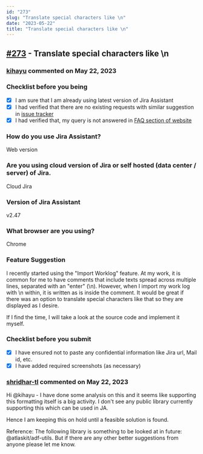 ```yaml
---
id: "273"
slug: "Translate special characters like \n"
date: "2023-05-22"
title: "Translate special characters like \n"
---
```



## [#273](https://github.com/shridhar-tl/jira-assistant/issues/273) - Translate special characters like \n

### [kihayu](https://github.com/kihayu) commented on May 22, 2023

### Checklist before you being

- [X] I am sure that I am already using latest version of Jira Assistant
- [X] I had verified that there are no existing requests with similar suggestion in [issue tracker](https://github.com/shridhar-tl/jira-assistant/issues)
- [X] I had verified that, my query is not answered in [FAQ section of website](https://www.jiraassistant.com/faq)

### How do you use Jira Assistant?

Web version

### Are you using cloud version of Jira or self hosted (data center / server) of Jira.

Cloud Jira

### Version of Jira Assistant

v2.47

### What browser are you using?

Chrome

### Feature Suggestion

I recently started using the "Import Worklog" feature. At my work, it is common for me to have comments that include texts spread across multiple lines, separated with an "enter" (\n). However, when I import my work log with \n within, it is written as is inside the comment. It would be great if there was an option to translate special characters like that so they are displayed as I desire.

If I find the time, I will take a look at the source code and implement it myself.

### Checklist before you submit

- [X] I have ensured not to paste any confidential information like Jira url, Mail id, etc.
- [X] I have added required screenshots (as necessary)

### [shridhar-tl](https://github.com/shridhar-tl) commented on May 22, 2023

Hi @kihayu - I have done some analysis on this and it seems like supporting this formatting itself is a big activity. I don't see any public library currently supporting this which can be used in JA.

Hence I am keeping this on hold until a feasible solution is found.

Reference: The following library is something to be looked at in future: @atlaskit/adf-utils. But if there are any other better suggestions from anyone please let me know.
